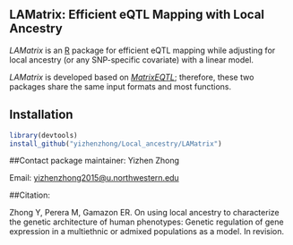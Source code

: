 ## LAMatrix: Efficient eQTL Mapping with Local Ancestry

*LAMatrix* is an [R](http://en.wikipedia.org/wiki/R_%28programming_language%29) package for efficient eQTL mapping while adjusting for local ancestry (or any SNP-specific covariate) with a linear model.

*LAMatrix* is developed based on [*MatrixEQTL*](https://github.com/andreyshabalin/MatrixEQTL); therefore, these two packages share the same input formats and most functions.

## Installation
```r
library(devtools)
install_github("yizhenzhong/Local_ancestry/LAMatrix")
```

##Contact package maintainer:
Yizhen Zhong

Email: yizhenzhong2015@u.northwestern.edu

##Citation: 

Zhong Y, Perera M, Gamazon ER. On using local ancestry to characterize the genetic architecture of human phenotypes: Genetic regulation of gene expression in a multiethnic or admixed populations as a model. In revision.

